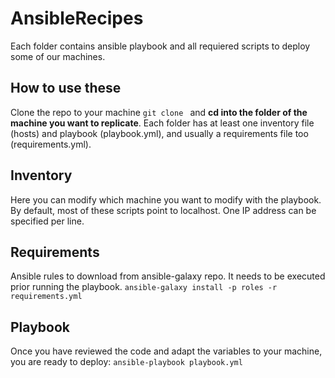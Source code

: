 # AnsibleRecipes
Each folder contains ansible playbook and all requiered scripts to deploy some of our machines.

## How to use these
Clone the repo to your machine
```git clone ```
and **cd into the folder of the machine you want to replicate**. Each folder has at least one inventory file (hosts) and playbook (playbook.yml), and usually a requirements file too (requirements.yml).

## Inventory
Here you can modify which machine you want to modify with the playbook. By default, most of these scripts point to localhost. One IP address can be specified per line.

## Requirements
Ansible rules to download from ansible-galaxy repo. It needs to be executed prior running the playbook.
```ansible-galaxy install -p roles -r requirements.yml```

## Playbook
Once you have reviewed the code and adapt the variables to your machine, you are ready to deploy:
```ansible-playbook playbook.yml```
